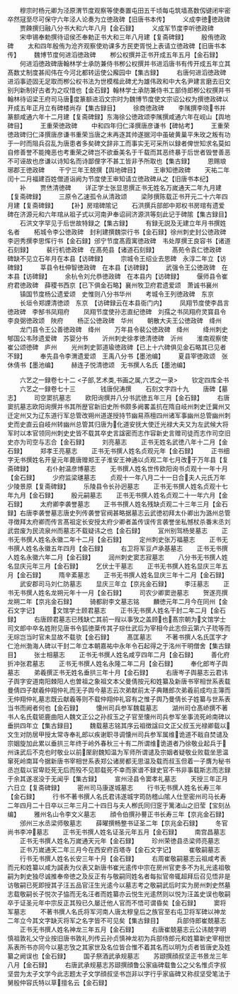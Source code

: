 <!-- { "loadSidebar": true } -->
　　穆宗时杨元卿为泾原渭节度观察等使奏置屯田五千顷每屯筑墙髙数仭键闭牢密卒然冦至尽可保守六年泾人论奏为立徳政碑【旧唐书本传】
　　义成李徳徳政碑
　　贾餗撰归融八分书大和六年八月【金石録】
　　义成军节度李听徳政碑
　　宋申锡奉勅撰待诏侯丕奉勅正书大和三年八月建【复斋碑録】
　　殷侑徳政碑
　　太和四年殷侑为沧齐观察使劝课多方民吏胥悦上表请立徳政碑【旧唐书本传】
　　魏博节度何进滔徳政碑
　　栁公权撰并正书开成五年五月【金石録】
　　何进滔徳政碑唐翰林学士承防兼侍书栁公权撰并书进滔唐书有传开成五年立其髙数丈制度甚闳伟在今河北都转运使公廨园中【集古録】
　　右唐何进滔徳政碑进滔事迹固无足取而栁公权书法为世模楷此碑尤为雄伟政和中大名尹建言磨去旧文别刋新制好古者为之叹惜也【金石録】翰林学士承防兼侍书工部侍郎栁公权撰并书翰林待诏梁王府司马唐度篆额进滔文宗时为魏博节度使文宗诏公权为撰徳政碑以开成五年正月立有碑楼尚存【集古録目】
　　徐商徳政碑
　　李隲撰李晓书并篆额咸通六年十二月建【复斋碑録】东海徐公徳政颂李隲撰咸通六年在岘山【舆地碑目】
　　王重荣徳政碑
　　中和四年归仁泽撰唐彦谦书【碑帖考】
　　王重荣徳政碑归仁泽撰唐彦谦书重荣当唐之末再逐其帅遂据河中虽破黄巢平朱玫之叛有功于一时而阻兵召乱为唐患者多矣碑文辞非工而事实无可采所以録者俾世知求名莫如自修善誉不能掩恶也考重荣之碑岂不欲垂美名于千载而其恶终暴于后世者毁誉善恶不可诬故也彦谦以诗知名而诗鄙俚字不甚工皆非予所取也【集古録】
　　恩赐琅琊郡王徳政碑
　　干宁三年王兢撰【舆地碑目】
　　王审知徳政碑
　　天祐二年闰十二月福建百姓僧道诣阙为节度使王审知请立徳政碑从之【旧唐书本纪】
　　补
　　贾烋清徳碑
　　详正学士张显思撰正书无姓名万嵗通天二年九月建【复斋碑録】
　　三原令乙速孤令从清政颂
　　梁陟撰陈载正书开元二十六年四月建【复斋碑録】
　　【补】房琯碑隂记
　　石洪撰兵部郎中郑权书房琯有遗爱碑在济源元和六年琯从祖子式以河南尹奉诏祠济源洪等刻此记于碑隂【集古録目】
　　石洪文字罕见于后世故特録之【集古録】
　　有録无説及无建立年月书撰姓名者
　　柘城令李公徳政碑　封利建撰魏崇行书【金石録】徐州刺史封公徳政碑　李迥秀撰李思恽行书【金石録】邠宁节度髙霞寓徳政碑　韦处厚撰王良容书【诸道石刻録】
　　裴行机徳政碑　在髙苑县【诸道石刻録】
　　髙苑令袁仁徳政碑　碑缺不见立石年月在本县【访碑録】
　　宗城令王绍业去思碑　永淳二年立【访碑録】
　　莘县令杜伸智徳政碑　在本县【访碑録】
　　武强令王公徳政碑　在本县【访碑録】
　　余杭令刘允恭徳政碑　在本县内【访碑録】
　　偃师县令崔府君徳政碑　薛稷书西京【已下俱金石略】襄州牧卫府君遗爱颂　萧诚书襄州
　　镇国节度杨公遗爱颂　史惟则八分书华州
　　考城令王列徳政碑　东京
　　长垣令郑諲清徳颂　东京　【访碑録云在本县衙门内】
　　凤翔节度使李昌言徳政碑　李郜书凤翔府
　　凤翔节度使孙志直纪徳碑　刘孺之书凤翔府灵寳县令李良弼徳政颂　陜府
　　杨正公徳政碑　华州
　　朝散大夫王公徳政碑　绛州
　　龙门县令王公善徳政碑　绛州
　　万年县令裴公徳政碑　绛州
　　绛州刺史郇国公韦陟遗爱碑　苏婴分书
　　沂州刺史徐孝徳清徳碑　沂州
　　淮南观察使崔公颂徳碑　庐州
　　光州刺史郭道瑜徳政碑【已上十六碑俱见金石略其已见者不録】
　　奉先县令李渭遗爱颂　王禹八分书【墨池编】
　　夏县宰徳政颂　张休倩书【墨池编】
　　赫连子悦清徳颂　无书撰人名氏【墨池编】

　　六艺之一録卷七十二
<子部,艺术类,书画之属,六艺之一录>
　　钦定四库全书
　　六艺之一録卷七十三　　　　钱唐倪涛撰
　　石刻文字四十九
　　唐碑【墓志】
　　司空窦抗墓志
　　欧阳询撰并八分书武徳五年三月【金石録】
　　右唐窦抗墓志欧阳询撰并书其所歴官新旧史所书颇多阙畧盖抗在隋自岐州刺史迁冀州又迁定州又为辽东道行军总管改朔州道遂授持节幽易燕檀四州诸军事幽州总管幽州刺史而史直云自岐州转幽州总管其归唐为化道安抚大使迁光禄大夫又为左武候大将军时以本官领同州刺史史皆不载其卒史言諡密而志作容新史言赠司徒而志作司空旧史亦为司空与志合【金石録】
　　刘亮墓志
　　正书无姓名武徳八年十二月【金石録】
　　郑孝王亮墓志
　　正书无书撰人姓名贞观元年【金石録】
　　正书细字无书撰姓名开皇元年薨唐赠郑王子淮安王神通以贞观二年七月改于万年县【复斋碑録】
　　右仆射温彦博墓志
　　无书撰人姓名世传欧阳询书贞观十一年十月【金石録】
　　少府监梁璡墓志
　　贞观十一年八月二十一日合夫人元氏万年少陵景原【复斋碑録】
　　乐陵县令长孙迥墓志
　　正书无书撰人姓名贞观十七年九月【金石録】
　　殷元嗣墓志
　　正书无书撰人姓名贞观二十一年六月【金石録】
　　太府卿李袭誉墓志
　　正书书撰人姓名残缺贞观二十三年三月【金石録】右唐李袭誉墓志唐史列传袭誉官阀甚略据墓志云武徳初拜太仆卿出为潞州总管寻徴拜太府卿而传言髙祖定长安授太府少卿者盖传误传言袭誉坐私憾杖杀番末丞刘武尝废为民流泉州而墓志不载疑讳之也【金石録】
　　冝州别驾杨旻墓志
　　正书无书撰人姓名永徽二年十二月【金石録】
　　定州刺史张万福墓志
　　正书无书撰人姓名永徽五年四月【金石録】
　　右卫将军豆卢承基墓志
　　正书无书撰人姓名永徽六年二月【金石録】
　　润州刺史窦志寂墓志
　　八分书无书撰人姓名显庆元年三月【金石録】
　　乞伏士干墓志
　　正书无书撰人姓名显庆三年五月【金石録】
　　隋辛紊墓志
　　正书无书撰人姓名显庆三年十二月【金石録】
　　武安郡司马刘仁防墓志
　　显庆三年立【京兆金石録】
　　李汪墓志
　　正书无书撰人姓名龙朔元年十一月【金石録】
　　司农少卿窦逊墓志
　　贺遂亮撰龙朔二年【京兆金石録】
　　骑都尉李文墓志铭
　　麟徳元年二月今在同州【金石文字记】
　　文馆学士顾君墓志
　　正书无书撰人姓名干封二年二月【金石録】
　　右唐顾君墓志已残缺亡其前一叚以事攷之盖顾也髙宗朝为文馆学士司文郎中卒名姓附见唐书令狐徳棻传其子琮仕武后为宰相今此志但云第六子珫等而无琮岂当时官未显故不载欤【金石録】
　　髙匡墓志
　　不著书撰人名氏匡字才仁沧州渤海人碑以干封二年立本朝嘉祐中永年令石起得之于洺州干明僧舍【集古録目】
　　张士相墓志
　　正书无书撰人姓名咸亨四年二月【金石録】
　　善化府折冲张君墓志
　　正书无书撰人姓名永隆二年二月【金石録】
　　奉化郎岑子舆墓志
　　弟羲撰正书无姓名垂拱三年十月【金石録】
　　右唐岑子舆墓志云君讳子舆字安道南阳棘阳人也曽祖之象祖文本父曼倩按元和姓纂及新唐书宰相世系表载曼倩四子献羲仲翔仲礼而无子舆今墓志云次弟献前太子典饍郎次弟羲前成均主簿而无仲翔仲礼墓志既云献羲等则不载仲翔仲礼容有之惟子舆乃曼倩长子姓纂与世系表当书而阙者何也【金石録】
　　懐州司兵参军魏载墓志
　　湖州司仓髙峤撰不著书人名氏载钜鹿曲阳人魏文正公之孙叔玉之子官至懐州司兵参军坐事流死岭南碑以垂拱四年立【集古録目】
　　魏载墓志铭其序云祖徴諡曰文正父叔玉光禄卿载以文生对防居甲授太常寺奉礼郎以疾谢职寻调懐州司兵参军属维诡道不戢自焚谴及宗姻旋加此累以垂拱三年终于岭外春秋三十有二所谓维诡道者乃徐敬业起兵于州诛武后不克也时敬业以前厔尉魏知温为军师所谓谴及宗姻者疑敬业败载坐思温窜死岭南耳今据新唐书宰相世系表郑公诸房都无思温及载而叔玉但着一子膺为秘书丞岂载以官卑贬死无后而殁不见耶载死不幸而家谱不録史官不书非事载斯志而志録于余其遂冺没于无闻乎【集古録】
　　宣州泾县令窦孝礼墓志
　　天授三年正月六日立【复斋碑録】
　　密州司马康遂城墓志
　　行书无书撰人姓名长寿三年【金石録】
　　行书不著书撰人名氏君讳遂城字筠防稽山隂人仕至密州司马长寿二年四月二十日卒以三年三月二十四日与夫人栁氏同归窆于篱渚山之旧莹【宝刻丛编】
　　雅州名山令李文义墓志
　　顔令伯撰孙謩正书长寿三年【京兆金石録】
　　邠州三水丞梁师敬墓志
　　薛曜撰畅整书证圣二年【京兆金石録】
　　冬官尚书李冲墓志
　　正书无书撰人姓名证圣元年五月【金石録】
　　南宫昌墓志
　　正书无书撰人姓名万嵗通天元年【金石録】
　　珍州荣徳县丞梁师亮墓志
　　正书万嵗通天二年三月今在西安府百塔寺【金石文字记】
　　崔敬嗣墓志
　　行书无书撰人姓名长安三年十月【金石録】
　　右周崔敬嗣墓志云祖咸考表而元和姓纂以咸为諴表为仪表又新唐书崔光逺传中宗在房州官吏多不为礼光逺祖敬嗣为刺史独尽诚推奉帝徳之及反正有与敬嗣同姓名者每拟官帝辄超拜后召见悟非是访敬嗣已死即授其子汪五品官汪生光逺今以墓志考之敬嗣武后时实为房州刺史然墓志载敬嗣长子悦次子恊而无名汪者而姓纂亦云悦生光逺然则以悦为汪盖史误也敬嗣卒于证圣元年中宗反正其殁已久屡迁他人官而不悟可谓昏矣【金石録】
　　窦将军墓志
　　不著书撰人名氏将军河南人唐太穆皇后之族官至右屯卫将军碑以神龙二年立今其文字缺灭将军之名字皆不可见矣【集古録目】
　　兵部侍郎崔兢墓志
　　正书无书撰人姓名神龙三年五月【金石録】
　　右唐崔兢墓志云公讳兢字明慎祖敦礼父守业按旧唐书敦礼列传云孙贞慎神龙初为兵部侍郎元和姓纂新史宰相世系表所书亦同今以墓志攷之其家世及名位皆合惟不着其名而以明为贞者皆唐史及姓纂之阙误也【金石録】
　　国子祭酒武承规墓志
　　苏颋撰顔叔坚正书景龙三年八月【金石録】
　　右唐武承规墓志苏颋撰顔鲁公家庙碑载鲁公之父名惟贞字叔坚尝为太子文学今此志题太子文学顔叔坚书岂非以字行乎家庙碑又称叔坚受笔法于舅殷仲容氏特以草擅名云【金石録】
